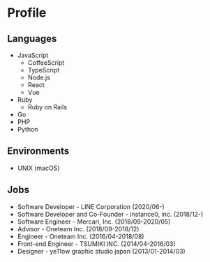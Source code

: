 # Profile

## Languages

- JavaScript
  - CoffeeScript
  - TypeScript
  - Node.js
  - React
  - Vue
- Ruby
  - Ruby on Rails
- Go
- PHP
- Python

## Environments

- UNIX (macOS)

## Jobs

- Software Developer - LINE Corporation (2020/06-)
- Software Developer and Co-Founder - instance0, inc. (2018/12-)
- Software Engineer - Mercari, Inc. (2018/09-2020/05)
- Advisor - Oneteam Inc. (2018/09-2018/12)
- Engineer - Oneteam Inc. (2016/04-2018/08)
- Front-end Engineer - TSUMIKI INC. (2014/04-2016/03)
- Designer - ye11ow graphic studio japan (2013/01-2014/03)
